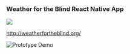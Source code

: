 ### Weather for the Blind React Native App

![](http://weatherfortheblind.org/wp-content/uploads/2014/09/warlock.jpg)

http://weatherfortheblind.org/

![Prototype Demo](assets/images/demo)


